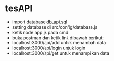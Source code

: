 # tesAPI

- import database db_api.sql
- setting database di src/config/database.js
- ketik node app.js pada cmd
- buka postman dan ketik link dibawah berikut:
- localhost:3000/api/add untuk menambah data
- localhost:3000/api/login untuk login
- localhost:3000/api/get untuk menampilkan data

